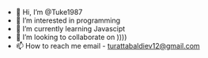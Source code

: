 - 👋 Hi, I’m @Tuke1987
- 👀 I’m interested in programming
- 🌱 I’m currently learning Javascipt
- 💞️ I’m looking to collaborate on ))))
- 📫 How to reach me email - turattabaldiev12@gmail.com 

<!---
Tuke1987/Tuke1987 is a ✨ special ✨ repository because its `README.md` (this file) appears on your GitHub profile.
You can click the Preview link to take a look at your changes.
--->
